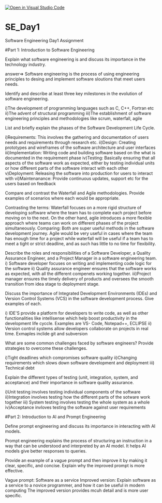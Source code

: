 [![Open in Visual Studio Code](https://classroom.github.com/assets/open-in-vscode-2e0aaae1b6195c2367325f4f02e2d04e9abb55f0b24a779b69b11b9e10269abc.svg)](https://classroom.github.com/online_ide?assignment_repo_id=15565312&assignment_repo_type=AssignmentRepo)
# SE_Day1
Software Engineering Day1 Assignment

#Part 1: Introduction to Software Engineering

Explain what software engineering is and discuss its importance in the technology industry.

answer=> Software engineering is the process of using engineering principles to desing and implement software sloutions that meet users needs.

Identify and describe at least three key milestones in the evolution of software engineering.

i)The development of programming languages such as C, C++, Fortran etc
ii)The advent of structural programming
iii)The establishment of software engineering principles and methodologies like scrum, waterfall, agile

List and briefly explain the phases of the Software Development Life Cycle.

i)Requirements: This involves the gathering and documentation of users needs and requirements through research etc.
ii)Design: Creating prototypes and wireframes of the software architecture and user interfaces
iii)Implementation: Writing code and building software based on the what is documented in the requirement phase
iv)Testing: Basically ensuring that all aspects of the software work as expected, either by testing individual units or how different parts of the software interact with each other
v)Deployment: Releasing the software into production for users to interact with
vi)Maintenanance: Provide continuous updates, support etc for the users based on feedback

Compare and contrast the Waterfall and Agile methodologies. Provide examples of scenarios where each would be appropriate.

Contrasting the terms: Waterfall focuses on a more rigid structure of developing software where the team has to complete each project before moving on to the next. On the other hand, agile introduces a more flexible approach where teams can work on different phases of the project simultaneously. 
Comparing: Both are super useful methods in the software development journey. 
Agile would be very useful in cases where the team has enough time for a project while waterfall will be useful if a team has to meet a tight or strict deadline, and as such has little to no time for flexibility. 

Describe the roles and responsibilities of a Software Developer, a Quality Assurance Engineer, and a Project Manager in a software engineering team.
i) Software developer focuses on writing and implementing code logic for the software
ii) Quality assurance engineer ensures that the software works as expected, with all the different compenets working together.
iii)Project manager ensures the timely delivery of products and oversees the smooth transition from idea stage to deployment stage.

Discuss the importance of Integrated Development Environments (IDEs) and Version Control Systems (VCS) in the software development process. Give examples of each.

i) IDE'S provide a platform for developers to write code, as well as other functionalities like intellisense which help boost productivity in the development life cyccle. Examples are VS- Code, Notepad++, ECLIPSE 
ii) Version control systems allow developers collaborate on projects in real time. Exmaples inclide git and subversion

What are some common challenges faced by software engineers? Provide strategies to overcome these challenges.

i)Tight deadlines which compromises software quality
ii)Changing requirements which slows down software development and deployment
iii) Technical debt

Explain the different types of testing (unit, integration, system, and acceptance) and their importance in software quality assurance.

i)Unit testing involves testing individual components of the software
ii)Integration involves testing how the different parts of the sotware work together
iii) System testing involves testing the whole system as a whole
iv)Acceptance invloves testing the software against user requirements

#Part 2: Introduction to AI and Prompt Engineering


Define prompt engineering and discuss its importance in interacting with AI models.

Prompt engineering explains the process of structuring an instruction in a way that can be understood and interpreted by an AI model. It helps AI models give better responses to queries. 

Provide an example of a vague prompt and then improve it by making it clear, specific, and concise. Explain why the improved prompt is more effective.

Vague prompt: Software as a service
Improved version: Explain software as a service to a novice programmer, and how it can be useful in modern computing
The improved version provides mcuh detail and is more user specific.
